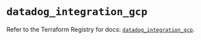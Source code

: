 # `datadog_integration_gcp`

Refer to the Terraform Registry for docs: [`datadog_integration_gcp`](https://registry.terraform.io/providers/datadog/datadog/3.36.0/docs/resources/integration_gcp).

